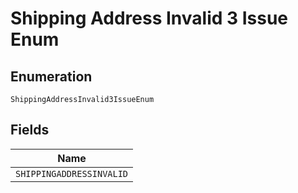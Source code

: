 
# Shipping Address Invalid 3 Issue Enum

## Enumeration

`ShippingAddressInvalid3IssueEnum`

## Fields

| Name |
|  --- |
| `SHIPPINGADDRESSINVALID` |

